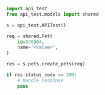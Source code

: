 <!-- Start SDK Example Usage [usage] -->
```python
import api_test
from api_test.models import shared

s = api_test.APITest()

req = shared.Pet(
    id=596804,
    name='<value>',
)

res = s.pets.create_pets(req)

if res.status_code == 200:
    # handle response
    pass
```
<!-- End SDK Example Usage [usage] -->